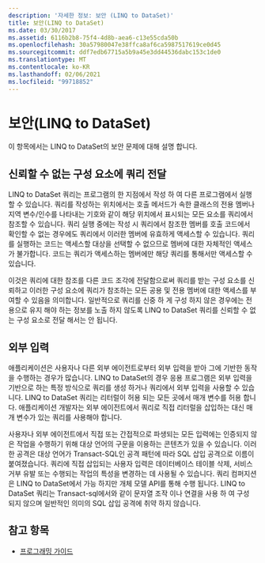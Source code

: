 ```yaml
---
description: '자세한 정보: 보안 (LINQ to DataSet)'
title: 보안(LINQ to DataSet)
ms.date: 03/30/2017
ms.assetid: 6116b2b8-75f4-4d8b-aea6-c13e55cda50b
ms.openlocfilehash: 30a57980047e38ffca8af6ca5987517619ce0d45
ms.sourcegitcommit: ddf7edb67715a5b9a45e3dd44536dabc153c1de0
ms.translationtype: MT
ms.contentlocale: ko-KR
ms.lasthandoff: 02/06/2021
ms.locfileid: "99718852"
---
```

# <a name="security-linq-to-dataset"></a>보안(LINQ to DataSet)

이 항목에서는 LINQ to DataSet의 보안 문제에 대해 설명 합니다.  
  
## <a name="passing-a-query-to-an-untrusted-component"></a>신뢰할 수 없는 구성 요소에 쿼리 전달  

 LINQ to DataSet 쿼리는 프로그램의 한 지점에서 작성 하 여 다른 프로그램에서 실행할 수 있습니다. 쿼리를 작성하는 위치에서는 호출 메서드가 속한 클래스의 전용 멤버나 지역 변수/인수를 나타내는 기호와 같이 해당 위치에서 표시되는 모든 요소를 쿼리에서 참조할 수 있습니다. 쿼리 실행 중에는 작성 시 쿼리에서 참조한 멤버를 호출 코드에서 확인할 수 없는 경우에도 쿼리에서 이러한 멤버에 유효하게 액세스할 수 있습니다. 쿼리를 실행하는 코드는 액세스할 대상을 선택할 수 없으므로 멤버에 대한 자체적인 액세스가 불가합니다. 코드는 쿼리가 액세스하는 멤버에만 해당 쿼리를 통해서만 액세스할 수 있습니다.  
  
 이것은 쿼리에 대한 참조를 다른 코드 조각에 전달함으로써 쿼리를 받는 구성 요소를 신뢰하고 이러한 구성 요소에 쿼리가 참조하는 모든 공용 및 전용 멤버에 대한 액세스를 부여할 수 있음을 의미합니다. 일반적으로 쿼리를 신중 하 게 구성 하지 않은 경우에는 전용으로 유지 해야 하는 정보를 노출 하지 않도록 LINQ to DataSet 쿼리를 신뢰할 수 없는 구성 요소로 전달 해서는 안 됩니다.  
  
## <a name="external-input"></a>외부 입력  

 애플리케이션은 사용자나 다른 외부 에이전트로부터 외부 입력을 받아 그에 기반한 동작을 수행하는 경우가 많습니다.  LINQ to DataSet의 경우 응용 프로그램은 외부 입력을 기반으로 하는 특정 방식으로 쿼리를 생성 하거나 쿼리에서 외부 입력을 사용할 수 있습니다. LINQ to DataSet 쿼리는 리터럴이 허용 되는 모든 곳에서 매개 변수를 허용 합니다. 애플리케이션 개발자는 외부 에이전트에서 쿼리로 직접 리터럴을 삽입하는 대신 매개 변수가 있는 쿼리를 사용해야 합니다.  
  
 사용자나 외부 에이전트에서 직접 또는 간접적으로 파생되는 모든 입력에는 인증되지 않은 작업을 수행하기 위해 대상 언어의 구문을 이용하는 콘텐츠가 있을 수 있습니다. 이러한 공격은 대상 언어가 Transact-SQL인 공격 패턴에 따라 SQL 삽입 공격으로 이름이 붙여졌습니다. 쿼리에 직접 삽입되는 사용자 입력은 데이터베이스 테이블 삭제, 서비스 거부 유발 또는 수행되는 작업의 특성을 변경하는 데 사용될 수 있습니다. 쿼리 컴퍼지션은 LINQ to DataSet에서 가능 하지만 개체 모델 API를 통해 수행 됩니다. LINQ to DataSet 쿼리는 Transact-sql에서와 같이 문자열 조작 이나 연결을 사용 하 여 구성 되지 않으며 일반적인 의미의 SQL 삽입 공격에 취약 하지 않습니다.  
  
## <a name="see-also"></a>참고 항목

- [프로그래밍 가이드](programming-guide-linq-to-dataset.md)
